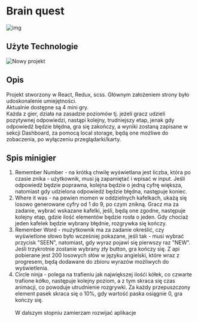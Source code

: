
# Brain quest</br>



![img](https://i.imgur.com/uVGjMAO.png)


## Użyte Technologie

![Nowy projekt](https://camo.githubusercontent.com/fe902e8a940c17ac8fd397186ef905a7955e39ad9c3197b062eb2d4043bc2ab1/68747470733a2f2f696d6167652e6962622e636f2f6d38533965772f72656163745f72656475785f736173732e6a7067)


## Opis
Projekt stworzony w React, Redux, scss. Głównym założeniem strony było udoskonalenie umiejętności.<br/>
Aktualnie dostępne są 4 mini gry. <br/>
Każda z gier, działa na zasadzie poziomów tj. jeżeli gracz udzieli pozytywnej odpowiedzi, nastąpi kolejny, trudniejszy etap, jenak gdy odpowiedź będzie błędna, gra się zakończy, a wyniki zostaną zapisane w sekcji Dashboard, za pomocą local storage, będą one możliwe do zobaczenia, po wyłączeniu przeglądarki/karty.

## Spis minigier
1. Remember Number - na krótką chwilę wyświetlana jest liczba, która po czasie znika - użytkownik, musi ją zapamiętać i wpisać w input. Jeśli odpowiedź będzie poprawna, kolejna będzie o jedną cyfrę większa, natomiast gdy udzielona odpowiedź będzie błędna, następuje koniec.
2. Where it was - na pewien momen w oddzielnych kafelkach, ukażą się losowo generowane cyfry od 1 do 9, po czym znikną. Gracz ma za zadanie, wybrać wskazane kafelki, jeśli, będą one zgodne, następuje kolejny etap, gdzie ilość elementów będzie rosła o jeden. Gdy chociaż jeden kafelek będzie wybrany błędnie, rozgrywka się kończy.
3. Remember Word - mużytkownik ma za zadanie określić, czy wyświetlone słowo było wcześniej pokazane, jeśli tak - musi wybrać przycisk "SEEN", natomiast, gdy wyraz pojawi się pierwszy raz "NEW". Jeśli trzykrotnie zostanie wybrany zły button, gra kończy się. Z api pobierane jest 200 losowych słów w języku angielski, które wraz z progresem, będą dodawane do zbioru wyrazów możliwych do wyświetlenia.
4. Circle ninja - polega na trafieniu jak największej ilośći kółek, co czwarte trafione kółko, następuje kolejny poziom, a z tym skraca się czas animacji, co powoduje utrudnienie rozgrywki. Za każdy przepuszczony element pasek skraca się o 10%, gdy wartość paska osiągnie 0, gra kończy się. <br/><br/>
W dalszym stopniu zamierzam rozwijać aplikacje 
